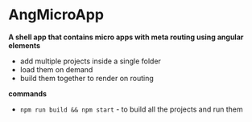 # AngMicroApp
**A shell app that contains micro apps with meta routing using angular elements**

- add multiple projects inside a single folder
- load them on demand
- build them together to render on routing

**commands**

- ``npm run build && npm start`` - to build all the projects and run them 
